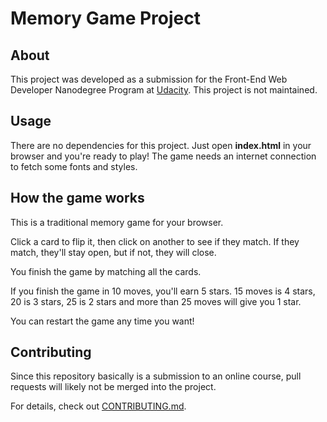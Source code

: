 # Memory Game Project

## About

This project was developed as a submission for the Front-End Web Developer Nanodegree Program at [Udacity](https://udacity.com). This project is not maintained.

## Usage

There are no dependencies for this project. Just open __index.html__ in your browser and you're ready to play! The game needs an internet connection to fetch some fonts and styles.

## How the game works

This is a traditional memory game for your browser.

Click a card to flip it, then click on another to see if they match. If they match, they'll stay open, but if not, they will close.

You finish the game by matching all the cards.

If you finish the game in 10 moves, you'll earn 5 stars. 15 moves is 4 stars, 20 is 3 stars, 25 is 2 stars and more than 25 moves will give you 1 star.

You can restart the game any time you want!

## Contributing

Since this repository basically is a submission to an online course, pull requests will likely not be merged into the project.

For details, check out [CONTRIBUTING.md](CONTRIBUTING.md).
